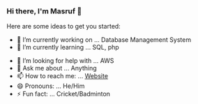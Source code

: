 ### Hi there, I'm Masruf 👋

<!--
**masrufjaman/masrufjaman** is a ✨ _special_ ✨ repository because its `README.md` (this file) appears on your GitHub profile. -->

Here are some ideas to get you started:

- 🔭 I’m currently working on ... Database Management System
- 🌱 I’m currently learning ... SQL, php
<!-- - 👯 I’m looking to collaborate on ... -->
- 🤔 I’m looking for help with ... AWS
- 💬 Ask me about ... Anything
- 📫 How to reach me: ... [Website](https://mjrabbi.blogspot.com)
- 😄 Pronouns: ... He/Him
- ⚡ Fun fact: ... Cricket/Badminton
